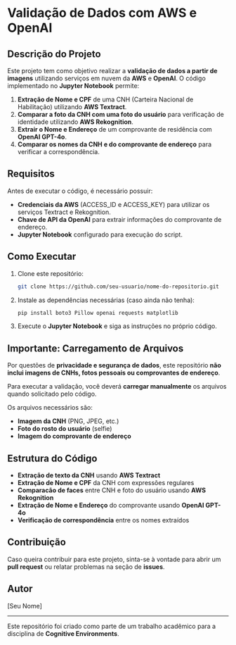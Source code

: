 # Validação de Dados com AWS e OpenAI

## Descrição do Projeto
Este projeto tem como objetivo realizar a **validação de dados a partir de imagens** utilizando serviços em nuvem da **AWS** e **OpenAI**. O código implementado no **Jupyter Notebook** permite:

1. **Extração de Nome e CPF** de uma CNH (Carteira Nacional de Habilitação) utilizando **AWS Textract**.
2. **Comparar a foto da CNH com uma foto do usuário** para verificação de identidade utilizando **AWS Rekognition**.
3. **Extrair o Nome e Endereço** de um comprovante de residência com **OpenAI GPT-4o**.
4. **Comparar os nomes da CNH e do comprovante de endereço** para verificar a correspondência.

## Requisitos
Antes de executar o código, é necessário possuir:

- **Credenciais da AWS** (ACCESS_ID e ACCESS_KEY) para utilizar os serviços Textract e Rekognition.
- **Chave de API da OpenAI** para extrair informações do comprovante de endereço.
- **Jupyter Notebook** configurado para execução do script.

## Como Executar
1. Clone este repositório:
   ```sh
   git clone https://github.com/seu-usuario/nome-do-repositorio.git
   ```
2. Instale as dependências necessárias (caso ainda não tenha):
   ```sh
   pip install boto3 Pillow openai requests matplotlib
   ```
3. Execute o **Jupyter Notebook** e siga as instruções no próprio código.

## Importante: Carregamento de Arquivos
Por questões de **privacidade e segurança de dados**, este repositório **não inclui imagens de CNHs, fotos pessoais ou comprovantes de endereço**.

Para executar a validação, você deverá **carregar manualmente** os arquivos quando solicitado pelo código.

Os arquivos necessários são:
- **Imagem da CNH** (PNG, JPEG, etc.)
- **Foto do rosto do usuário** (selfie)
- **Imagem do comprovante de endereço**

## Estrutura do Código
- **Extração de texto da CNH** usando **AWS Textract**
- **Extração de Nome e CPF** da CNH com expressões regulares
- **Comparacão de faces** entre CNH e foto do usuário usando **AWS Rekognition**
- **Extração de Nome e Endereço** do comprovante usando **OpenAI GPT-4o**
- **Verificação de correspondência** entre os nomes extraídos

## Contribuição
Caso queira contribuir para este projeto, sinta-se à vontade para abrir um **pull request** ou relatar problemas na seção de **issues**.

## Autor
[Seu Nome]

---
Este repositório foi criado como parte de um trabalho acadêmico para a disciplina de **Cognitive Environments**.

